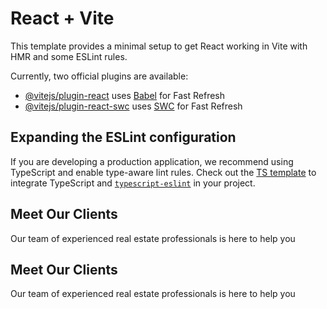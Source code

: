 # React + Vite

This template provides a minimal setup to get React working in Vite with HMR and some ESLint rules.

Currently, two official plugins are available:

- [@vitejs/plugin-react](https://github.com/vitejs/vite-plugin-react/blob/main/packages/plugin-react/README.md) uses [Babel](https://babeljs.io/) for Fast Refresh
- [@vitejs/plugin-react-swc](https://github.com/vitejs/vite-plugin-react-swc) uses [SWC](https://swc.rs/) for Fast Refresh

## Expanding the ESLint configuration

If you are developing a production application, we recommend using TypeScript and enable type-aware lint rules. Check out the [TS template](https://github.com/vitejs/vite/tree/main/packages/create-vite/template-react-ts) to integrate TypeScript and [`typescript-eslint`](https://typescript-eslint.io) in your project.


<div class="container">
          <div className="d-flex gap-5">
            <div className="card my-3 ">
              <div class="card-body">
                <h2>Meet Our Clients</h2>
                <p>Our team of experienced real estate professionals is here to help you</p>
              </div>
            </div>
            <div className="card my-3 ">
              <div class="card-body">
                <h2>Meet Our Clients</h2>
                <p>Our team of experienced real estate professionals is here to help you</p>
              </div>
            </div>
          </div>
        </div>